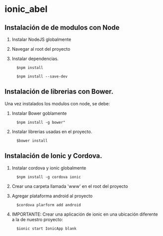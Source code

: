 # ionic_abel

Instalación de de modulos con Node
----------------------------------

1. Instalar NodeJS globalmente

2. Navegar al root del proyecto

3. Instalar dependencias.


         $npm install
      
         $npm install --save-dev



Instalación de librerias con Bower.
-----------------------------------

Una vez instalados los modulos con node, se debe:

1. Instalar Bower goblamente

         $npm install -g bower"

2. Instalar librerias usadas en el proyecto.

         $bower install





Instalación de Ionic y Cordova.
-----------------------------------

1. Instalar cordova y ionic globalmente

         $npm install -g cordova ionic

2. Crear una carpeta llamada 'www' en el root del proyecto

3. Agregar plataforma android al proyecto

         $cordova plarform add android

4. IMPORTANTE: Crear una aplicación de ionic en una ubicación diferente a la de nuestro proyecto:

         $ionic start IonicApp blank

